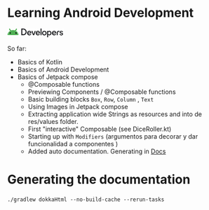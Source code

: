 # Learning Android Development

![img.png](.github-media/img.png)



So far: 
- Basics of Kotlin
- Basics of Android Development
- Basics of Jetpack compose
  - @Composable functions
  - Previewing Components / @Composable functions
  - Basic building blocks `Box`, `Row`, `Column` , `Text`
  - Using Images in Jetpack compose
  - Extracting application wide Strings as resources and into de res/values folder.
  - First "interactive" Composable (see DiceRoller.kt)
  - Starting up with `Modifiers` (argumentos para decorar y dar funcionalidad a componentes )
  - Added auto documentation. Generating in [Docs](docs/index.html)


# Generating the documentation

`./gradlew dokkaHtml --no-build-cache --rerun-tasks`